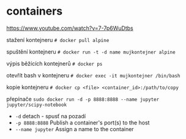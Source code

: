 # containers

<https://www.youtube.com/watch?v=7-7p6WuDtbs>


stažení kontejneru
`# docker pull alpine`

spuštění kontejneru
`# docker run -t -d name mujkontejner alpine`

výpis běžících kontejnerů
`# docker ps`

otevřít bash v kontejneru
`# docker exec -it mujkontejner /bin/bash`

kopie kontejneru
`# docker cp <file> <container_id>:/path/to/copy`

přepínače
`sudo docker run -d -p 8888:8888 --name jupyter jupyter/scipy-notebook`
* `-d` detach - spusť na pozadí
* `-p 8888:8888` Publish a container's port(s) to the host
* `--name jupyter` Assign a name to the container
